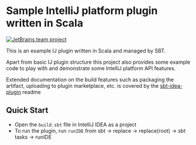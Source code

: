# Sample IntelliJ platform plugin written in Scala

[![JetBrains team project](http://jb.gg/badges/team.svg)](https://confluence.jetbrains.com/display/ALL/JetBrains+on+GitHub)

This is an example IJ plugin written in Scala and managed by SBT.

Apart from basic IJ plugin structure this project also provides some example code to play with and demonstrate some IntelliJ platform API features.

Extended documentation on the build features such as packaging the artifact, uploading to plugin marketplace, etc. is covered by
the [sbt-idea-plugin](https://github.com/JetBrains/sbt-idea-plugin) readme

## Quick Start

- Open the `build.sbt` file in IntelliJ IDEA as a project
- To run the plugin, run `runIDE` from sbt -> replace -> replace(root) -> sbt tasks -> runIDE


